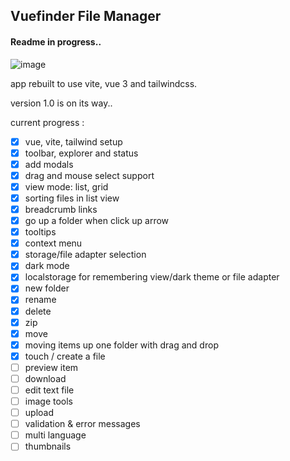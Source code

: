 ## Vuefinder File Manager

#### Readme in progress..


![image](https://user-images.githubusercontent.com/712404/186232425-a2828894-d048-4095-8936-6ad5cd1be9fc.png)


app rebuilt to use vite, vue 3 and tailwindcss.

version 1.0 is on its way..

current progress :

- [x] vue, vite, tailwind setup
- [x] toolbar, explorer and status
- [x] add modals
- [x] drag and mouse select support
- [x] view mode: list, grid
- [x] sorting files in list view
- [x] breadcrumb links
- [x] go up a folder when click up arrow
- [x] tooltips
- [x] context menu
- [x] storage/file adapter selection
- [x] dark mode
- [x] localstorage for remembering view/dark theme or file adapter
- [x] new folder
- [x] rename
- [x] delete
- [x] zip
- [x] move
- [x] moving items up one folder with drag and drop
- [x] touch / create a file
- [ ] preview item
- [ ] download
- [ ] edit text file
- [ ] image tools
- [ ] upload
- [ ] validation & error messages
- [ ] multi language
- [ ] thumbnails

